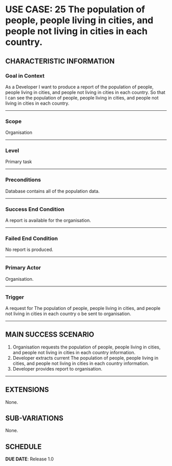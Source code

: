 # USE CASE: 25 The population of people, people living in cities, and people not living in cities in each country.

## CHARACTERISTIC INFORMATION

### Goal in Context

As a Developer I want to produce a report of the population of people, people living in cities, and people not living in cities in each country.
So that I can see the population of people, people living in cities, and people not living in cities in each country.

---

### Scope </h3> Organisation

---

### Level </h3> Primary task

---

### Preconditions </h3> Database contains all of the population data.

---

### Success End Condition </h3> A report is available for the organisation.

---

### Failed End Condition </h3> No report is produced.

---

### Primary Actor </h3> Organisation.

---

### Trigger </h3> A request for The population of people, people living in cities, and people not living in cities in each country o be sent to organisation.

---

## MAIN SUCCESS SCENARIO

1. Organisation requests the population of people, people living in cities, and people not living in cities in each country information.
2. Developer extracts current The population of people, people living in cities, and people not living in cities in each country information.
3. Developer provides report to organisation.

---

## EXTENSIONS

None.

## SUB-VARIATIONS

None.

## SCHEDULE

**DUE DATE**: Release 1.0
